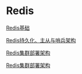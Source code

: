 # Redis

[Redis基础](Redis/Redis基础.md)

[Redis持久化、主从与哨兵架构](Redis/Redis持久化、主从与哨兵架构.md)

[Redis集群部署架构](Redis/Redis缓存穿透、雪崩、击穿问题.md)

[Redis集群部署架构](Redis/Redis集群部署架构.md)


